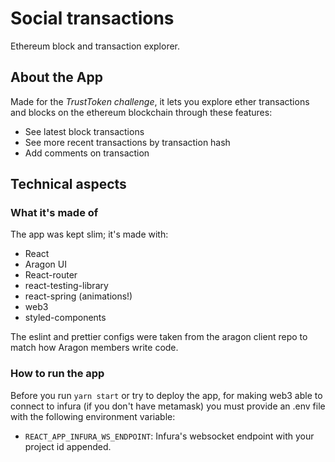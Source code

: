 # Social transactions
Ethereum block and transaction explorer.

## About the App
Made for the _TrustToken challenge_, it lets you explore ether transactions and blocks on the ethereum blockchain through these features:

- See latest block transactions
- See more recent transactions by transaction hash
- Add comments on transaction

## Technical aspects

### What it's made of
The app was kept slim; it's made with:
- React
- Aragon UI
- React-router
- react-testing-library
- react-spring (animations!)
- web3
- styled-components

The eslint and prettier configs were taken from the aragon client repo to match how Aragon members write code.

### How to run the app
Before you run `yarn start` or try to deploy the app, for making web3 able to connect to infura (if you don't have metamask) you must provide an .env file with the following environment variable:
- `REACT_APP_INFURA_WS_ENDPOINT`: Infura's websocket endpoint with your project id appended.


